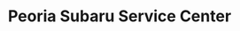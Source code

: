 ---
title: "Peoria Subaru Service Center"
url: /peoria/peoria-subaru-service-center/
shop: car repair
---